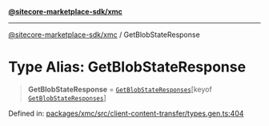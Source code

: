 [**@sitecore-marketplace-sdk/xmc**](../README.md)

***

[@sitecore-marketplace-sdk/xmc](../README.md) / GetBlobStateResponse

# Type Alias: GetBlobStateResponse

> **GetBlobStateResponse** = [`GetBlobStateResponses`](GetBlobStateResponses.md)\[keyof [`GetBlobStateResponses`](GetBlobStateResponses.md)\]

Defined in: [packages/xmc/src/client-content-transfer/types.gen.ts:404](https://github.com/Sitecore/sitecore-marketplace-sdk/blob/af886e6134b8d1079ef5b8ef70b7eb2f1d9c8aeb/packages/xmc/src/client-content-transfer/types.gen.ts#L404)
